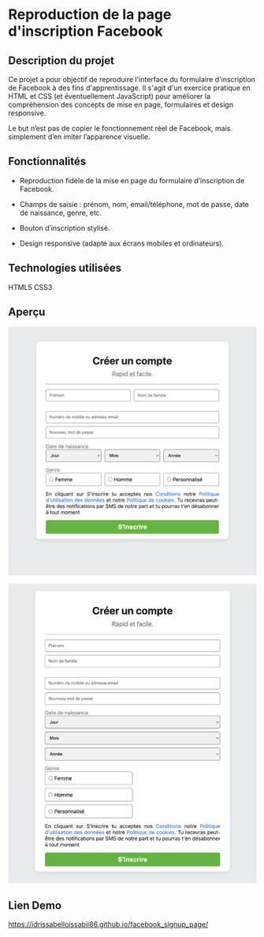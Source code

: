 # Reproduction de la page d'inscription Facebook

## Description du projet

Ce projet a pour objectif de reproduire l'interface du formulaire d'inscription de Facebook à des fins d'apprentissage.
Il s'agit d'un exercice pratique en HTML et CSS (et éventuellement JavaScript) pour améliorer la compréhension des concepts de mise en page, formulaires et design responsive.

Le but n’est pas de copier le fonctionnement réel de Facebook, mais simplement d’en imiter l’apparence visuelle.

## Fonctionnalités

- Reproduction fidèle de la mise en page du formulaire d’inscription de Facebook.

- Champs de saisie : prénom, nom, email/téléphone, mot de passe, date de naissance, genre, etc.

- Bouton d’inscription stylisé.

- Design responsive (adapté aux écrans mobiles et ordinateurs).

## Technologies utilisées

HTML5
CSS3

## Aperçu

![Aperçu non responsive](./images/Capture.png)

![Aperçu responsive](./images/Responsive.png)

## Lien Demo

<https://idrissabelloissabii86.github.io/facebook_signup_page/>
